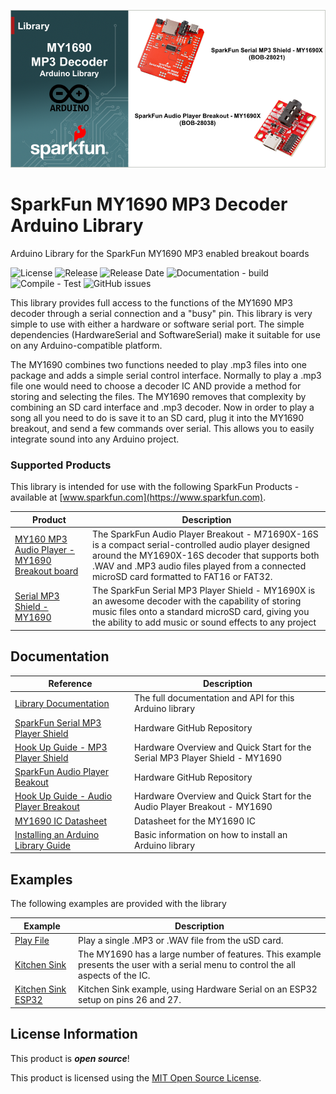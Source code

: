 ![SparkFun MY1690 MP3 Decoder Arduino Library](docs/images/gh-banner-my1690-library.png "SparkFun MY1690 MP3 Decoder Arduino Library")

# SparkFun MY1690 MP3 Decoder Arduino Library

Arduino Library for the SparkFun MY1690 MP3 enabled breakout boards

![License](https://img.shields.io/github/license/sparkfun/SparkFun_MY1690_MP3_Decoder_Arduino_Library)
![Release](https://img.shields.io/github/v/release/sparkfun/SparkFun_MY1690_MP3_Decoder_Arduino_Library)
![Release Date](https://img.shields.io/github/release-date/sparkfun/SparkFun_MY1690_MP3_Decoder_Arduino_Library)
![Documentation - build](https://img.shields.io/github/actions/workflow/status/sparkfun/SparkFun_MY1690_MP3_Decoder_Arduino_Library/build-deploy-ghpages.yml?label=doc%20build)
![Compile - Test](https://img.shields.io/github/actions/workflow/status/sparkfun/SparkFun_MY1690_MP3_Decoder_Arduino_Library/compile-sketch.yml?label=compile%20test)
![GitHub issues](https://img.shields.io/github/issues/sparkfun/SparkFun_MY1690_MP3_Decoder_Arduino_Library)


This library provides full access to the functions of the MY1690 MP3 decoder through a serial connection and a "busy" pin. This library is very simple to use with either a hardware or software serial port. The simple dependencies (HardwareSerial and SoftwareSerial) make it suitable for use on any Arduino-compatible platform.

The MY1690 combines two functions needed to play .mp3 files into one package and adds a simple serial control interface. Normally to play a .mp3 file one would need to choose a decoder IC AND provide a method for storing and selecting the files. The MY1690 removes that complexity by combining an SD card interface and .mp3 decoder. Now in order to play a song all you need to do is save it to an SD card, plug it into the MY1690 breakout, and send a few commands over serial. This allows you to easily integrate sound into any Arduino project.

### Supported Products
This library is intended for use with the following SparkFun Products - available at [www.sparkfun.com](https://www.sparkfun.com). 

| Product | Description|
|--|--|
|[MY160 MP3 Audio Player - MY1690 Breakout board](https://www.sparkfun.com/products/28021) | The SparkFun Audio Player Breakout - M71690X-16S is a compact serial-controlled audio player designed around the MY1690X-16S decoder that supports both .WAV and .MP3 audio files played from a connected microSD card formatted to FAT16 or FAT32.|
 |[Serial MP3 Shield - MY1690](https://www.sparkfun.com/products/14808)| The SparkFun Serial MP3 Player Shield - MY1690X is an awesome decoder with the capability of storing music files onto a standard microSD card, giving you the ability to add music or sound effects to any project|

## Documentation

|Reference | Description |
|---|---|
|[Library Documentation](https://docs.sparkfun.com/SparkFun_MY1690_MP3_Decoder_Arduino_Library/)| The full documentation and API for this Arduino library|
|[SparkFun Serial MP3 Player Shield](https://github.com/sparkfun/SparkFun_Serial_MP3_Player_Shield-MY1690X/)| Hardware GitHub Repository|
|[Hook Up Guide - MP3 Player Shield](https://docs.sparkfun.com/SparkFun_Serial_MP3_Player_Shield-MY1690X/) | Hardware Overview and Quick Start for the Serial MP3 Player Shield - MY1690|
|[SparkFun Audio Player Beakout](https://github.com/sparkfun/SparkFun_Audio_Player_Breakout_MY1690X-16S)| Hardware GitHub Repository|
|[Hook Up Guide - Audio Player Breakout](https://docs.sparkfun.com/SparkFun_Audio_Player_Breakout_MY1690X-16S/) | Hardware Overview and Quick Start for the Audio Player Breakout - MY1690|
|[MY1690 IC Datasheet](docs/MY1690X-16SMY1690X‑16S_Voice_Module_User_Manualen.pdf) | Datasheet for the MY1690 IC|
|[Installing an Arduino Library Guide](https://learn.sparkfun.com/tutorials/installing-an-arduino-library)| Basic information on how to install an Arduino library|

## Examples

The following examples are provided with the library

| Example | Description |
|---|---|
|[Play File](examples/Example1_PlayFile/Example1_PlayFile.ino)| Play a single .MP3 or .WAV file from the uSD card.
|[Kitchen Sink](examples/Example2_KitchenSink/Example2_KitchenSink.ino)| The MY1690 has a large number of features. This example presents the user with a serial menu to control the all aspects of the IC.|
|[Kitchen Sink ESP32](examples/Example3_KitchenSink_ESP32/Example3_KitchenSink_ESP32.ino)| Kitchen Sink example, using Hardware Serial on an ESP32 setup on pins 26 and 27.|

## License Information

This product is ***open source***!

This product is licensed using the [MIT Open Source License](https://opensource.org/license/mit).
